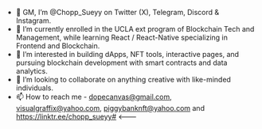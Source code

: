 - 👋 GM, I’m @Chopp_Sueyy on Twitter (X), Telegram, Discord & Instagram.
- 🌱 I’m currently enrolled in the UCLA ext program of Blockchain Tech and Management, while learning React / React-Native specializing in Frontend and Blockchain.
- 👀 I’m interested in building dApps, NFT tools, interactive pages, and pursuing blockchain development with smart contracts and data analytics.
- 💞️ I’m looking to collaborate on anything creative with like-minded individuals.
- 📫 How to reach me - dopecanvas@gmail.com, visualgraffix@yahoo.com, piggybanknft@yahoo.com and https://linktr.ee/chopp_sueyy# <---

